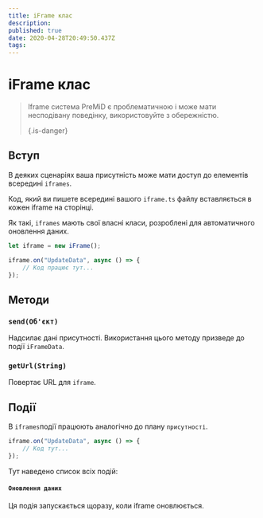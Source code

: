 ```yaml
---
title: iFrame клас
description:
published: true
date: 2020-04-28T20:49:50.437Z
tags:
---
```


# iFrame клас
> Iframe система PreMiD є проблематичною і може мати несподівану поведінку, використовуйте з обережністю. 
> 
> {.is-danger}

## Вступ

В деяких сценаріях ваша присутність може мати доступ до елементів всередині `iframes`.

Код, який ви пишете всередині вашого `iframe.ts` файлу вставляється в кожен iframe на сторінці.

Як такі, `iframes` мають свої власні класи, розроблені для автоматичного оновлення даних.

```typescript
let iframe = new iFrame();

iframe.on("UpdateData", async () => {
    // Код працює тут...
});
```

## Методи

### `send(Об'єкт)`
Надсилає дані присутності. Використання цього методу призведе до події `iFrameData`.

### `getUrl(String)`
Повертає URL для `iframe`.

## Події
В `iframes`події працюють аналогічно до плану `присутності`.

```typescript
iframe.on("UpdateData", async () => {
    // Код тут...
});
```

Тут наведено список всіх подій:

#### `Оновлення даних`

Ця подія запускається щоразу, коли iframe оновлюється.